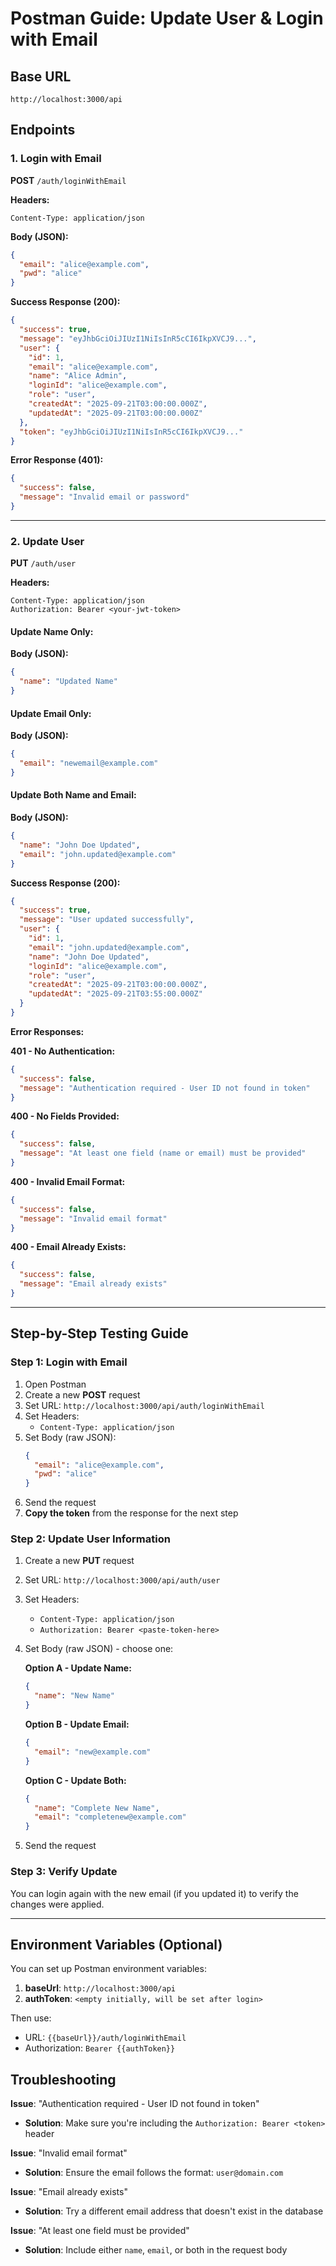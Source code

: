 # Postman Guide: Update User & Login with Email

## Base URL
```
http://localhost:3000/api
```

## Endpoints

### 1. Login with Email
**POST** `/auth/loginWithEmail`

**Headers:**
```
Content-Type: application/json
```

**Body (JSON):**
```json
{
  "email": "alice@example.com",
  "pwd": "alice"
}
```

**Success Response (200):**
```json
{
  "success": true,
  "message": "eyJhbGciOiJIUzI1NiIsInR5cCI6IkpXVCJ9...",
  "user": {
    "id": 1,
    "email": "alice@example.com",
    "name": "Alice Admin",
    "loginId": "alice@example.com",
    "role": "user",
    "createdAt": "2025-09-21T03:00:00.000Z",
    "updatedAt": "2025-09-21T03:00:00.000Z"
  },
  "token": "eyJhbGciOiJIUzI1NiIsInR5cCI6IkpXVCJ9..."
}
```

**Error Response (401):**
```json
{
  "success": false,
  "message": "Invalid email or password"
}
```

---

### 2. Update User
**PUT** `/auth/user`

**Headers:**
```
Content-Type: application/json
Authorization: Bearer <your-jwt-token>
```

#### Update Name Only:
**Body (JSON):**
```json
{
  "name": "Updated Name"
}
```

#### Update Email Only:
**Body (JSON):**
```json
{
  "email": "newemail@example.com"
}
```

#### Update Both Name and Email:
**Body (JSON):**
```json
{
  "name": "John Doe Updated",
  "email": "john.updated@example.com"
}
```

**Success Response (200):**
```json
{
  "success": true,
  "message": "User updated successfully",
  "user": {
    "id": 1,
    "email": "john.updated@example.com",
    "name": "John Doe Updated",
    "loginId": "alice@example.com",
    "role": "user",
    "createdAt": "2025-09-21T03:00:00.000Z",
    "updatedAt": "2025-09-21T03:55:00.000Z"
  }
}
```

**Error Responses:**

**401 - No Authentication:**
```json
{
  "success": false,
  "message": "Authentication required - User ID not found in token"
}
```

**400 - No Fields Provided:**
```json
{
  "success": false,
  "message": "At least one field (name or email) must be provided"
}
```

**400 - Invalid Email Format:**
```json
{
  "success": false,
  "message": "Invalid email format"
}
```

**400 - Email Already Exists:**
```json
{
  "success": false,
  "message": "Email already exists"
}
```

---

## Step-by-Step Testing Guide

### Step 1: Login with Email
1. Open Postman
2. Create a new **POST** request
3. Set URL: `http://localhost:3000/api/auth/loginWithEmail`
4. Set Headers:
   - `Content-Type: application/json`
5. Set Body (raw JSON):
   ```json
   {
     "email": "alice@example.com",
     "pwd": "alice"
   }
   ```
6. Send the request
7. **Copy the token** from the response for the next step

### Step 2: Update User Information
1. Create a new **PUT** request
2. Set URL: `http://localhost:3000/api/auth/user`
3. Set Headers:
   - `Content-Type: application/json`
   - `Authorization: Bearer <paste-token-here>`
4. Set Body (raw JSON) - choose one:
   
   **Option A - Update Name:**
   ```json
   {
     "name": "New Name"
   }
   ```
   
   **Option B - Update Email:**
   ```json
   {
     "email": "new@example.com"
   }
   ```
   
   **Option C - Update Both:**
   ```json
   {
     "name": "Complete New Name",
     "email": "completenew@example.com"
   }
   ```
5. Send the request

### Step 3: Verify Update
You can login again with the new email (if you updated it) to verify the changes were applied.

---

## Environment Variables (Optional)

You can set up Postman environment variables:

1. **baseUrl**: `http://localhost:3000/api`
2. **authToken**: `<empty initially, will be set after login>`

Then use:
- URL: `{{baseUrl}}/auth/loginWithEmail`
- Authorization: `Bearer {{authToken}}`

## Troubleshooting

**Issue**: "Authentication required - User ID not found in token"
- **Solution**: Make sure you're including the `Authorization: Bearer <token>` header

**Issue**: "Invalid email format"
- **Solution**: Ensure the email follows the format: `user@domain.com`

**Issue**: "Email already exists"
- **Solution**: Try a different email address that doesn't exist in the database

**Issue**: "At least one field must be provided"
- **Solution**: Include either `name`, `email`, or both in the request body